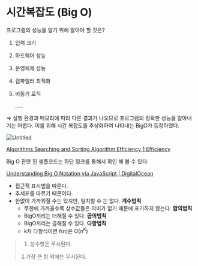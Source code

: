 # 시간복잡도 (Big O)

프로그램의 성능을 알기 위해 알아야 할 것은?

1. 입력 크기
2. 하드웨어 성능
3. 운영체제 성능
4. 컴파일러 최적화
5. 비동기 로직

   .....

⇒ 실행 환경과 메모리에 따라 다른 결과가 나오므로 프로그램의 정확한 성능을 알아내기는 어렵다. 이를 위해 시간 복잡도를 추상화하여 나타내는 BigO가 등장하였다.

![Untitled](https://s3-us-west-2.amazonaws.com/secure.notion-static.com/9653324a-ccd3-4733-83fa-43a26a5ada7e/Untitled.png)

[Algorithms Searching and Sorting Algorithm Efficiency 1 Efficiency](https://slidetodoc.com/algorithms-searching-and-sorting-algorithm-efficiency-1-efficiency/)

Big O 관련 된 샘플코드는 하단 링크를 통해서 확인 해 볼 수 있다.

[Understanding Big O Notation via JavaScript | DigitalOcean](https://www.digitalocean.com/community/tutorials/js-big-o-notation)

- 접근적 표시법을 따른다.
- 추세표를 따르기 때문이다.
- 한없이 가까워질 수는 있지만, 일치할 수 는 없다.
  **계수법칙**
  - 무한에 가까울수록 상수값들은 의미가 없기 때문에 표기하지 않는다.
  **합의법칙**
  - BigO끼리는 더해질 수 있다.
  **곱의법칙**
  - BigO끼리는 곱해질 수 있다.
  **다항법칙**
  - k차 다항식이면 f(n)은 O($n^K$)

> 1. 상수항은 무시된다.
>
> 2.가장 큰 항 외에는 무시된다.
